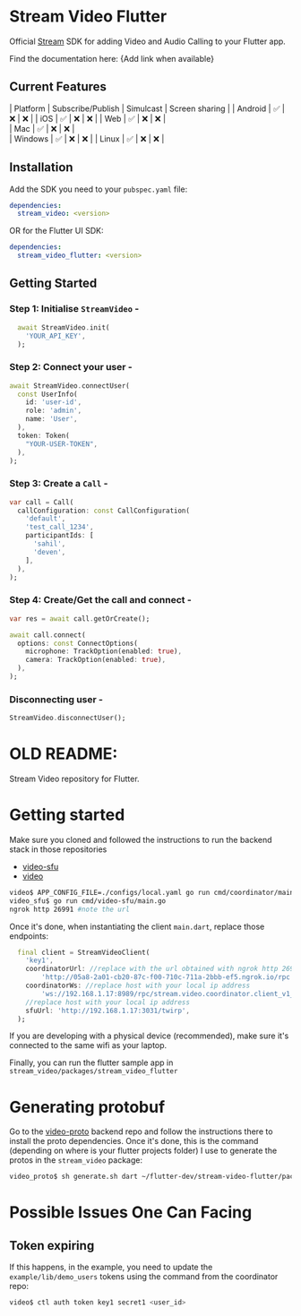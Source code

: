 # Stream Video Flutter

Official [Stream](https://getstream.io) SDK for adding Video and Audio Calling to your Flutter app.

Find the documentation here: {Add link when available}

## Current Features

| Platform | Subscribe/Publish | Simulcast | Screen sharing |
|   Android   |        ✅        |    ❌    |       ❌      |
|   iOS   |        ✅         |    ❌     |        ❌        |
| Web |        ✅         |    ❌     |        ❌        |     
|   Mac   |        ✅         |    ❌     |        ❌        |    
| Windows |        ✅         |    ❌     |        ❌        | 
| Linux |        ✅         |    ❌     |        ❌        |  

## Installation

Add the SDK you need to your `pubspec.yaml` file:

```yaml
dependencies:
  stream_video: <version>
```

OR for the Flutter UI SDK:

```yaml
dependencies:
  stream_video_flutter: <version>
```

## Getting Started

### Step 1: Initialise `StreamVideo` -

```dart
  await StreamVideo.init(
    'YOUR_API_KEY', 
  );
```

### Step 2: Connect your user -

```dart
await StreamVideo.connectUser(
  const UserInfo(
    id: 'user-id',
    role: 'admin',
    name: 'User',
  ),
  token: Token(
    "YOUR-USER-TOKEN",
  ),
);
```

### Step 3: Create a `Call` -

```dart
var call = Call(
  callConfiguration: const CallConfiguration(
    'default',
    'test_call_1234',
    participantIds: [
      'sahil',
      'deven',
    ],
  ),
);
```

### Step 4: Create/Get the call and connect - 

```dart
var res = await call.getOrCreate();

await call.connect(
  options: const ConnectOptions(
    microphone: TrackOption(enabled: true),
    camera: TrackOption(enabled: true),
  ),
);
```

### Disconnecting user -

```dart
StreamVideo.disconnectUser();
```

# OLD README:

Stream Video repository for Flutter.

# Getting started

Make sure you cloned and followed the instructions to run the backend stack in those repositories
- [video-sfu](https://github.com/GetStream/video-sfu)
- [video](https://github.com/GetStream/video)

```bash
video$ APP_CONFIG_FILE=./configs/local.yaml go run cmd/coordinator/main.go
video_sfu$ go run cmd/video-sfu/main.go
ngrok http 26991 #note the url
``` 

Once it's done, when instantiating the client `main.dart`, replace those endpoints:
```dart
  final client = StreamVideoClient(
    'key1',
    coordinatorUrl: //replace with the url obtained with ngrok http 26991 previously
        'http://05a8-2a01-cb20-87c-f00-710c-711a-2bbb-ef5.ngrok.io/rpc',
    coordinatorWs: //replace host with your local ip address
        'ws://192.168.1.17:8989/rpc/stream.video.coordinator.client_v1_rpc.Websocket/Connect',
    //replace host with your local ip address
    sfuUrl: 'http://192.168.1.17:3031/twirp',
  );
```

If you are developing with a physical device (recommended), make sure it's connected to the same wifi as your laptop.

Finally, you can run the flutter sample app in `stream_video/packages/stream_video_flutter`


# Generating protobuf
Go to the [video-proto](https://github.com/GetStream/video-proto) backend repo and follow the instructions there to install the proto dependencies. Once it's done, this is the command (depending on where is your flutter projects folder) I use to generate the protos in the `stream_video` package:
```bash
video_proto$ sh generate.sh dart ~/flutter-dev/stream-video-flutter/packages/stream_video/lib/protobuf
```


# Possible Issues One Can Facing

## Token expiring 
If this happens, in the example, you need to update the `example/lib/demo_users` tokens using the command from the coordinator repo:
```bash
video$ ctl auth token key1 secret1 <user_id>
```
